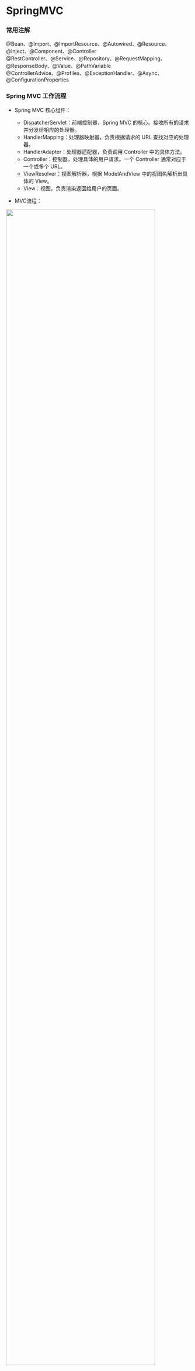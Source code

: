 # SpringMVC

### 常用注解

@Bean、@Import、@ImportResource、@Autowired、@Resource、@Inject、@Component、@Controller  
@RestController、@Service、@Repository、@RequestMapping、@ResponseBody、@Value、@PathVariable  
@ControllerAdvice、@Profiles、@ExceptionHandler、@Async、@ConfigurationProperties

### Spring MVC 工作流程

- Spring MVC 核心组件：
  - DispatcherServlet：前端控制器，Spring MVC 的核心。接收所有的请求并分发给相应的处理器。
  - HandlerMapping：处理器映射器，负责根据请求的 URL 查找对应的处理器。
  - HandlerAdapter：处理器适配器，负责调用 Controller 中的具体方法。
  - Controller：控制器，处理具体的用户请求。一个 Controller 通常对应于一个或多个 URL。
  - ViewResolver：视图解析器，根据 ModelAndView 中的视图名解析出具体的 View。
  - View：视图，负责渲染返回给用户的页面。

- MVC流程：

<img src="../pictures/spring/mvc process.png" width="90%"/>

### IOC & AOP

IOC（Inversion of Control，控制反转）

> - 定义
>   指创建对象的控制权转移给Spring来进行管理。  
>   简单来说，就是应用不用去new对象了，而全部交由Spring自动生产。
> - 三种注入方式：1、 构造器注入  2、setter方法注入 3、根据注解注入。

AOP （Aspect Oriented Programming，面向切面编程）

> - 定义
>   用于将那些与业务无关，但却对多个对象产生影响的公共行为。  
>   抽取并封装成一个可重用的模块。
>
> - 核心
>
>   动态代理。JDK的动态代理  和  CGLIB动态代理。

### Spring 获取bean方法

> new AnnotationConfigApplicationContext(). getBean()

### Spring 容器的启动流程

使用AnnotationConfigApplicationContext 来跟踪一下启动流程：  

> 1. **this**();  初始化reader和scanner
>
> 2. **scan**(basePackages); 使用scanner组件扫描basePackage下的所有对象，将配置类的BeanDefinition注册到容器中。
>
> 3. **refresh**();  刷新容器。
>
>    > **prepareRefresh**：刷新前的预处理  
>    > **obtainFreshBeanFactory**： 获取在容器初始化时创建的BeanFactory  
>    > **prepareBeanFactory**: BeanFactory的预处理工作，会向容器中添加一些组件。  
>    > **postProcessBeanFactory**：子类重写该方法，可以实现在BeanFactory创建并预处理完成后做进一步的设置。
>    > **invokeBeanFactoryPostProcessors**： 在BeanFactory初始化之后执行BeanFactory的后处理器。
>    > **registerBeanPostProcessors**： 向容器中注册Bean的后处理器，他的主要作用就是干预  
>    > Spring初始化Bean的流程，完成代理、自动注入、循环依赖等这些功能。  
>    > **initMessageSource**： 初始化messagesource组件，主要用于国际化。  
>    > **initApplicationEventMulticaster**： 初始化事件分发器  
>    > **onRefresh**： 留给子容器，子类重写的方法，在容器刷新的时候可以自定义一些逻辑。  
>    > **registerListeners**: 注册监听器。  
>    > **finishBeanFactoryInitialization**： 完成BeanFactory的初始化，主要作用是初始化所有剩下的单例Bean。  
>    > **finishRefresh**： 完成整个容器的初始化，发布BeanFactory容器刷新完成的事件。

### Spring Bean 创建流程

- 四阶段：实例化 > 属性赋值 > 初始化 > 销毁

- 具体步骤：

  > 1、**实例化： new xxx();** 
  >
  > > 两个时机:
  > >
  > > - 当客户端向容器申请一个Bean时，
  > > - 当容器在初始化一个Bean时发现还需要依赖另一个Bean。
  >
  > 2、**设置对象属性**(依赖注入)：BeanDefinition找到对象依赖的其他对象，并赋予当前对象。
  >
  > > - 构造函数选择：(推断机制)
  > >
  > >   > 如果一个类**只有一个构造方法**，那没的选择，只能用这个构造方法  
  > >   > 如果一个类有**多个构造方法**，首**先**会判断是否有**@Autowired指定**构造方法，**再**看是否有**无参构造**方法。如果**都没有就会报错** No default constructor found
  > >
  > > - Bean查找方式：在缓存map里先按照Class类型匹配（instanceof），然后按照bean name
  >
  > 3、**处理Aware接口**
  >
  > > Spring会检测对象是否实现了xxxAware接口，如果实现了，就会调用对应的方法。  
  > > `BeanNameAware`、`BeanClassLoaderAware`、`BeanFactoryAware`、`ApplicationContextAware`
  >
  > 4、**BeanPostProcessor前置处理**
  >
  > > 调用BeanPostProcessor的postProcessBeforeInitialization方法
  >
  > 5、**InitializingBean**
  >
  > > Spring检测对象如果实现了这个接口，就会执行他的afterPropertiesSet()方法，定制初始化逻辑。
  >
  > 6、**init-method**
  >
  > > 执行初始化逻辑。 1. @PostConstruct注解   2. <bean init-method=xxx> 
  >
  > 7、**BeanPostProcessor后置处理**：  调用BeanPostProcessor的**postProcessAfterInitialization**方法  
  >
  > > 到这里，这个Bean的创建过程就完成了， Bean就可以正常使用了。  
  >
  > 8、**DisposableBean**   
  >
  > > 当Bean实现了这个接口，在对象销毁前就会调用destory()方法。
  >
  > 9、**destroy-method**
  >
  > > 1.<bean destroy-method=xxx>配置    2.@PreDestroy注解

### Spring bean 生命周期

- Bean类文件

- 调用无参构造函数 

- 生成对象 

- 依赖注入（给属性赋值（Autowired））

  > Spring通过BeanDefinition找到对象依赖的其他对象，并将这些对象赋予当前对象。

- 初始化前执行（Postconstruct）

- 初始化

- 初始化后（AOP，生成代理对象）
  	代理对象增加个被代理对象的私有属性，将原被代理对象的值赋值给该属性。  
  	查找是否被切面，虽有切面方法缓存，直接查找执行缓存的方法

### Spring Bean作用域

| sington（默认） | 单例                                          |
| --------------- | --------------------------------------------- |
| prototype       | 为每个Bean请求创建给实例                      |
| request         | 为每个request请求创建一个实例，请求完成后失效 |
| session         | 与request是类似的                             |
| global-session  | 全局作用域                                    |

### Spring 事务

#### 1. 事务分类

- 编程式事务：可以使用TransactionTemplate

- 声明式事务：@Transaction基于AOP创建代理对象

  ```
  {
  	创建数据库链接
  	conn.autocommit = false
  	`执行业务方法逻辑`
  	conn.commit() 
  } 异常 {
  	conn.rollback()
  }
  ```

#### 2. 事务传播特性(Propagation)

| 1    | PROPAGATION_REQUIRED(默认) | 没有就创建后续加入（只一个）                                 |
| ---- | -------------------------- | ------------------------------------------------------------ |
| 2    | PROPAGATION_SUPPORTS       | 存在事务则加入，没有则以非事务运行                           |
| 3    | PROPAGATION_MANDATORY      | 存在事务则加入，否则抛异常                                   |
| 4    | PROPAGATION_REQUIRES_NEW   | 无论存在，直接创建                                           |
| 5    | PROPAGATION_NOT_SUPPORTED  | 以非事务方式运行，挂起当前存在事务                           |
| 6    | PROPAGATION_NEVER          | 以非事务方式运行。存在事务抛出异常                           |
| 7    | PROPAGATION_NESTED         | 存在事务，则在**嵌套事务**内执行；<br />没有事务，则按REQUEIRED属性执行。<br /> |

**嵌套事务**

>  内层事务依赖于外层事务, 外层事务回滚会导致内层事务回滚，反之则不影响

#### 3. 事务隔离级别

| ISOLATION_DEFAULT（默认）  | 使用数据库默认的事务隔离级别                                 |
| -------------------------- | ------------------------------------------------------------ |
| ISOLATION_READ_UNCOMMITTED | 读未提交。允许事务在执行过程中，读取其他事务未提交的数据。   |
| ISOLATION_READ_COMMITTED   | 读已提交。允许事务在执行过程中，读取其他事务已经提交的数据。 |
| ISOLATION_REPEATABLE_READ  | 可重复读。 在同一个事务内，任意时刻的查询结果是一致的。      |
| ISOLATION_SERIALIZABLE     | 所有事务依次执行。                                           |

#### 4. 为什么要加@Configuration注解？

保证jdbcTemplate 和 代理中创建的链接使用同一个Datasource， 这样事务才能生效。  
该注解使用代理，在bean注入时，查看bean缓存中是否已经有bean，   
如果有则返回，由此保证同一个datasource

#### 5. 事务失效的原因

- 直接new 出来的对象

- @Transaction未加到public方法

- 异常类型错误，只有runtimeException 才进行回滚

- catch到的异常没有抛出

- A中加了事务的方法调用了A中没有加事务的方法

  > trans注解必须调用代理的方法，传播属性才能生效，  
  > 未加注解的代理类只是普通调用，并非在同一个事务里边

- mysql myisam引擎不支持事务	

### 【面试题】

#### 1. Bean是否线程安全？如果线程不安全，如何处理？

- Bean **默认 sington作用域** 线程非安全，大部分开发Bean无状态的，不需要保证线程安全。

  > 无状态表示这个实例没有属性对象，不能保存数据，是不变的类。比如：controller、service、dao  
  > 有状态表示示例是有属性对象，可以保存数据，是线程不安全的。比如 pojo.

- 保证线程安全
  - 可以将Bean的作用域改为prototype
  - 采用ThreadLocal来解决线程安全问题
  - 设计成无状态的，不要保存数据，可以引用无状态的service 或 dao

#### 2. Spring如何处理循环依赖问题？

- 现象：多个对象之间存在循环的引用关系

- 原因：

  一级缓存：缓存最终的单例池对象  
  `private final Map<String, Object> singletonObjects = new ConcurrentHashMap<>(256);`  

  二级缓存：缓存初始化的对象  
  `private final Map<String, Object> earlySingletonObjects = new ConcurrentHashMap<>(16);`    

  三级缓存：缓存对象的ObjectFactory  

  `private final Map<String, ObjectFactory<?>> singletonFactories = new HashMap<>(16);`

  - 对象之间普通引用：

    > 1.二级缓存会保存new出来的不完整对象，  
    > 2.当单例池中找到不依赖的属性时，就可以先从二级缓存中获取到不完整对象，完成对象创建，  
    > 3.在后续的依赖注入过程中，将单例池中对象的引用关系调整完成。

  - 如果引用的对象配置了AOP:

    > 单例池中最终就会需要注入动态代理对象，而不是原对象。  
    > 而生成动态代理是要在对象初始化完成之后才开始的。  
    > 于是Spring增加三级缓存，保存所有对象的动态代理配置信息。  
    > 在发现有循环依赖时，将这个对象的动态代理信息获取出来，提前进行AOP，生成动态代理。

  - 核心代码DefaultSingletonBeanRegistry.getSingleton()方法

- 解决办法：

  - **@Lazy注解**： 解决构造方法造成的循环依赖问题
  - **使用三级缓存**

# SpringBoot

### 特性

#### 1. starter及使用

#### 2. 为什么只扫描核心启动类及其子包

3启动过程如何完成自动装配

内嵌tomcat 如何创建启动

引入starter，springmvc如何完成自动装配

### 原理



### 常用注解

- @SpringBootApplication
- @SpringBootConfiguration
- @EnableAutoConfiguration
- @ComponentScan
- @Configuration